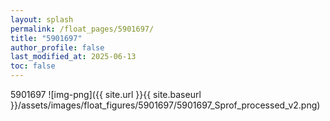 ```yaml
---
layout: splash
permalink: /float_pages/5901697/
title: "5901697"
author_profile: false
last_modified_at: 2025-06-13
toc: false
---
```

 
5901697
![img-png]({{ site.url }}{{ site.baseurl }}/assets/images/float_figures/5901697/5901697_Sprof_processed_v2.png)
